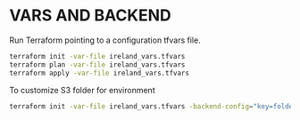 # VARS AND BACKEND
Run Terraform pointing to a configuration tfvars file.

```bash
terraform init -var-file ireland_vars.tfvars 
terraform plan -var-file ireland_vars.tfvars 
terraform apply -var-file ireland_vars.tfvars 
```

To customize S3 folder for environment
```bash
terraform init -var-file ireland_vars.tfvars -backend-config="key=folder/terraform.tfstate"
```


